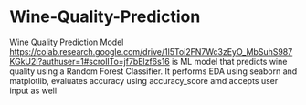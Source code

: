 # Wine-Quality-Prediction
Wine Quality Prediction Model https://colab.research.google.com/drive/1l5Toi2FN7Wc3zEyO_MbSuhS987KGkU2I?authuser=1#scrollTo=jf7bElzf6s16 is ML model that predicts wine quality using a Random Forest Classifier. It performs EDA using seaborn and matplotlib, evaluates accuracy using accuracy_score amd accepts user input as well
